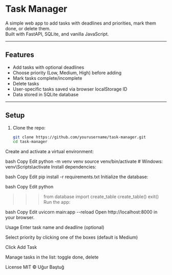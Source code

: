 # Task Manager

A simple web app to add tasks with deadlines and priorities, mark them done, or delete them.  
Built with FastAPI, SQLite, and vanilla JavaScript.

---

## Features

- Add tasks with optional deadlines  
- Choose priority (Low, Medium, High) before adding  
- Mark tasks complete/incomplete  
- Delete tasks  
- User-specific tasks saved via browser localStorage ID  
- Data stored in SQLite database  

---

## Setup

1. Clone the repo:

   ```bash
   git clone https://github.com/yourusername/task-manager.git
   cd task-manager
Create and activate a virtual environment:

bash
Copy
Edit
python -m venv venv
source venv/bin/activate   # Windows: venv\Scripts\activate
Install dependencies:

bash
Copy
Edit
pip install -r requirements.txt
Initialize the database:

bash
Copy
Edit
python
>>> from database import create_table
>>> create_table()
>>> exit()
Run the app:

bash
Copy
Edit
uvicorn main:app --reload
Open http://localhost:8000 in your browser.

Usage
Enter task name and deadline (optional)

Select priority by clicking one of the boxes (default is Medium)

Click Add Task

Manage tasks in the list: toggle done, delete

License
MIT © Uğur Baştuğ

